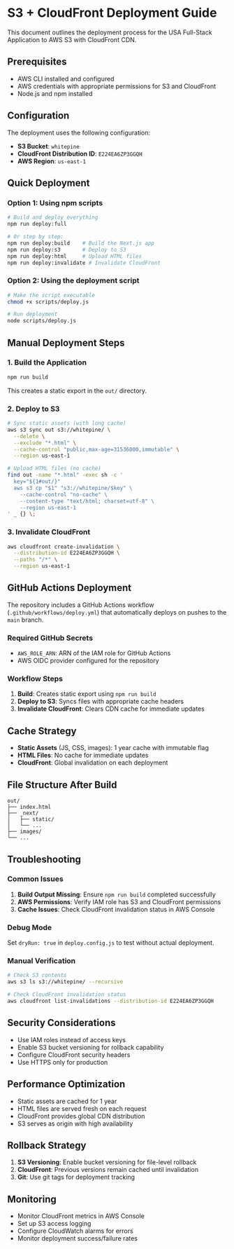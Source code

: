 # S3 + CloudFront Deployment Guide

This document outlines the deployment process for the USA Full-Stack Application to AWS S3 with CloudFront CDN.

## Prerequisites

- AWS CLI installed and configured
- AWS credentials with appropriate permissions for S3 and CloudFront
- Node.js and npm installed

## Configuration

The deployment uses the following configuration:

- **S3 Bucket**: `whitepine`
- **CloudFront Distribution ID**: `E224EA6ZP3GGQH`
- **AWS Region**: `us-east-1`

## Quick Deployment

### Option 1: Using npm scripts

```bash
# Build and deploy everything
npm run deploy:full

# Or step by step:
npm run deploy:build    # Build the Next.js app
npm run deploy:s3       # Deploy to S3
npm run deploy:html     # Upload HTML files
npm run deploy:invalidate # Invalidate CloudFront
```

### Option 2: Using the deployment script

```bash
# Make the script executable
chmod +x scripts/deploy.js

# Run deployment
node scripts/deploy.js
```

## Manual Deployment Steps

### 1. Build the Application

```bash
npm run build
```

This creates a static export in the `out/` directory.

### 2. Deploy to S3

```bash
# Sync static assets (with long cache)
aws s3 sync out s3://whitepine/ \
  --delete \
  --exclude "*.html" \
  --cache-control "public,max-age=31536000,immutable" \
  --region us-east-1

# Upload HTML files (no cache)
find out -name "*.html" -exec sh -c '
  key="${1#out/}"
  aws s3 cp "$1" "s3://whitepine/$key" \
    --cache-control "no-cache" \
    --content-type "text/html; charset=utf-8" \
    --region us-east-1
' _ {} \;
```

### 3. Invalidate CloudFront

```bash
aws cloudfront create-invalidation \
  --distribution-id E224EA6ZP3GGQH \
  --paths "/*" \
  --region us-east-1
```

## GitHub Actions Deployment

The repository includes a GitHub Actions workflow (`.github/workflows/deploy.yml`) that automatically deploys on pushes to the `main` branch.

### Required GitHub Secrets

- `AWS_ROLE_ARN`: ARN of the IAM role for GitHub Actions
- AWS OIDC provider configured for the repository

### Workflow Steps

1. **Build**: Creates static export using `npm run build`
2. **Deploy to S3**: Syncs files with appropriate cache headers
3. **Invalidate CloudFront**: Clears CDN cache for immediate updates

## Cache Strategy

- **Static Assets** (JS, CSS, images): 1 year cache with immutable flag
- **HTML Files**: No cache for immediate updates
- **CloudFront**: Global invalidation on each deployment

## File Structure After Build

```
out/
├── index.html
├── _next/
│   ├── static/
│   └── ...
├── images/
└── ...
```

## Troubleshooting

### Common Issues

1. **Build Output Missing**: Ensure `npm run build` completed successfully
2. **AWS Permissions**: Verify IAM role has S3 and CloudFront permissions
3. **Cache Issues**: Check CloudFront invalidation status in AWS Console

### Debug Mode

Set `dryRun: true` in `deploy.config.js` to test without actual deployment.

### Manual Verification

```bash
# Check S3 contents
aws s3 ls s3://whitepine/ --recursive

# Check CloudFront invalidation status
aws cloudfront list-invalidations --distribution-id E224EA6ZP3GGQH
```

## Security Considerations

- Use IAM roles instead of access keys
- Enable S3 bucket versioning for rollback capability
- Configure CloudFront security headers
- Use HTTPS only for production

## Performance Optimization

- Static assets are cached for 1 year
- HTML files are served fresh on each request
- CloudFront provides global CDN distribution
- S3 serves as origin with high availability

## Rollback Strategy

1. **S3 Versioning**: Enable bucket versioning for file-level rollback
2. **CloudFront**: Previous versions remain cached until invalidation
3. **Git**: Use git tags for deployment tracking

## Monitoring

- Monitor CloudFront metrics in AWS Console
- Set up S3 access logging
- Configure CloudWatch alarms for errors
- Monitor deployment success/failure rates
